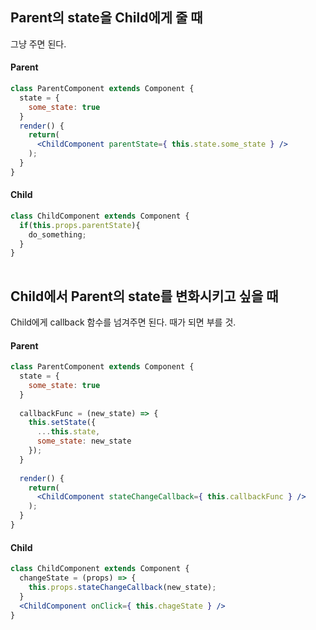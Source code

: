 ## Parent의 state을 Child에게 줄 때
그냥 주면 된다.
#### Parent
```jsx
class ParentComponent extends Component {
  state = {
    some_state: true
  }
  render() {
    return(
      <ChildComponent parentState={ this.state.some_state } />
    );
  }
}
```
#### Child
```jsx
class ChildComponent extends Component {
  if(this.props.parentState){
    do_something;
  }
}
    
```

## Child에서 Parent의 state를 변화시키고 싶을 때
Child에게 callback 함수를 넘겨주면 된다. 때가 되면 부를 것.
#### Parent
```jsx
class ParentComponent extends Component {
  state = {
    some_state: true
  }
  
  callbackFunc = (new_state) => {
    this.setState({
      ...this.state,
      some_state: new_state
    });
  }
  
  render() {
    return(
      <ChildComponent stateChangeCallback={ this.callbackFunc } />
    );
  }
}
```
#### Child
```jsx
class ChildComponent extends Component {
  changeState = (props) => {
    this.props.stateChangeCallback(new_state);
  }
  <ChildComponent onClick={ this.chageState } />
}
    
```
